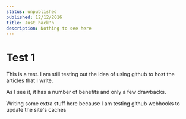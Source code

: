 ```yaml
---
status: unpublished
published: 12/12/2016
title: Just hack'n
description: Nothing to see here
---
```


# Test 1

This is a test. I am still testing out the idea of using github to host
the articles that I write.

As I see it, it has a number of benefits and only a few drawbacks.

Writing some extra stuff here because I am testing github webhooks to 
update the site's caches
